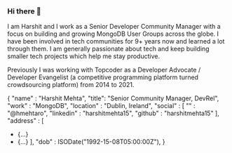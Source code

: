### Hi there 👋

I am Harshit and I work as a Senior Developer Community Manager with a focus on building and growing MongoDB User Groups across the globe. I have been involved in tech communities for 9+ years now and learned a lot through them. I am generally passionate about tech and keep building smaller tech projects which help me stay productive.

Previously I was working with Topcoder as a Developer Advocate / Developer Evangelist (a competitive programming platform turned crowdsourcing platform) from 2014 to 2021. 


{ 
"name" : "Harshit Mehta",
  	"title": "Senior Community Manager, DevRel",
  	"work" : "MongoDB",
  	"location" : "Dublin, Ireland",
	"social"   : [ ""   : "@hmehtaro",
  			   	   "linkedin" : "harshitmehta15", 
			   	   "github"   : "harshitmehta15"  ],
    "address" : [
  +   {...}
  +   {...}
  ],
    "dob" : ISODate("1992-15-08T05:00:00Z"),
}

